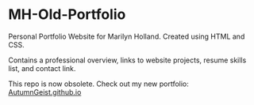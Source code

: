 # MH-Old-Portfolio

Personal Portfolio Website for Marilyn Holland. Created using HTML and CSS.

Contains a professional overview, links to website projects, resume skills list, and contact link. 

This repo is now obsolete. Check out my new portfolio: [AutumnGeist.github.io](https://autumngeist.github.io/)
